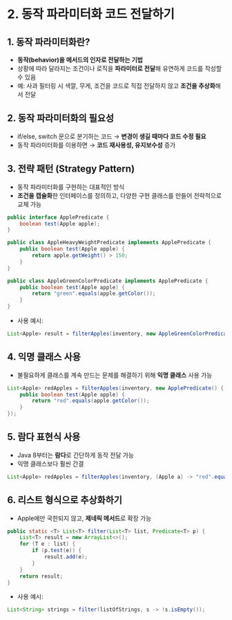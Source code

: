 # 2. 동작 파라미터화 코드 전달하기

## 1. 동작 파라미터화란?
- **동작(behavior)을 메서드의 인자로 전달하는 기법**
- 상황에 따라 달라지는 조건이나 로직을 **파라미터로 전달**해 유연하게 코드를 작성할 수 있음
- 예: 사과 필터링 시 색깔, 무게, 조건을 코드로 직접 전달하지 않고 **조건을 추상화**해서 전달


## 2. 동작 파라미터화의 필요성
- if/else, switch 문으로 분기하는 코드 → **변경이 생길 때마다 코드 수정 필요**
- 동작 파라미터화를 이용하면 → **코드 재사용성, 유지보수성** 증가


## 3. 전략 패턴 (Strategy Pattern)
- 동작 파라미터화를 구현하는 대표적인 방식
- **조건을 캡슐화**한 인터페이스를 정의하고, 다양한 구현 클래스를 만들어 전략적으로 교체 가능

```java
public interface ApplePredicate {  
    boolean test(Apple apple);  
}  

public class AppleHeavyWeightPredicate implements ApplePredicate {  
    public boolean test(Apple apple) {  
        return apple.getWeight() > 150;  
    }  
}  

public class AppleGreenColorPredicate implements ApplePredicate {  
    public boolean test(Apple apple) {  
        return "green".equals(apple.getColor());  
    }  
}
``` 

- 사용 예시:
```java
List<Apple> result = filterApples(inventory, new AppleGreenColorPredicate());  
```


## 4. 익명 클래스 사용
- 불필요하게 클래스를 계속 만드는 문제를 해결하기 위해 **익명 클래스** 사용 가능

```java
List<Apple> redApples = filterApples(inventory, new ApplePredicate() {  
    public boolean test(Apple apple) {  
        return "red".equals(apple.getColor());  
    }  
});
```


## 5. 람다 표현식 사용
- Java 8부터는 **람다**로 간단하게 동작 전달 가능
- 익명 클래스보다 훨씬 간결

```java
List<Apple> redApples = filterApples(inventory, (Apple a) -> "red".equals(a.getColor()));  
```


## 6. 리스트 형식으로 추상화하기
- Apple에만 국한되지 않고, **제네릭 메서드**로 확장 가능

```java
public static <T> List<T> filter(List<T> list, Predicate<T> p) {  
    List<T> result = new ArrayList<>();  
    for (T e : list) {  
        if (p.test(e)) {  
            result.add(e);  
        }  
    }  
    return result;  
}
```

- 사용 예시:
```java
List<String> strings = filter(listOfStrings, s -> !s.isEmpty());
```


